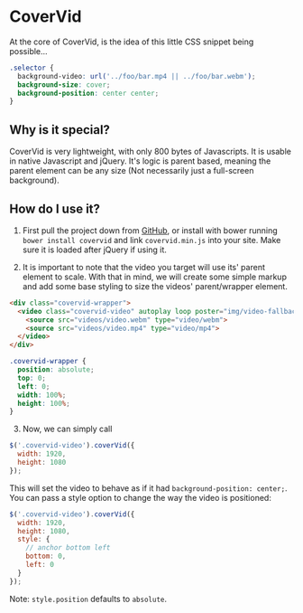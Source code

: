 CoverVid
========
At the core of CoverVid, is the idea of this little CSS snippet being possible...

```css
.selector {
  background-video: url('../foo/bar.mp4 || ../foo/bar.webm');
  background-size: cover;
  background-position: center center;
}
```

Why is it special?
------------------
CoverVid is very lightweight, with only 800 bytes of Javascripts. It is usable
in native Javascript and jQuery. It's logic is parent based, meaning the parent
element can be any size (Not necessarily just a full-screen background).

How do I use it?
----------------

1. First pull the project down from
   [GitHub](http://github.com/stefanerickson/covervid), or install with
   bower running `bower install covervid` and link `covervid.min.js` into your
   site. Make sure it is loaded after jQuery if using it.

2. It is important to note that the video you target will use its' parent
   element to scale. With that in mind, we will create some simple markup and
   add some base styling to size the videos' parent/wrapper element.

```html
<div class="covervid-wrapper">
  <video class="covervid-video" autoplay loop poster="img/video-fallback.png">
    <source src="videos/video.webm" type="video/webm">
    <source src="videos/video.mp4" type="video/mp4">
  </video>
</div>
```
```css
.covervid-wrapper {
  position: absolute;
  top: 0;
  left: 0;
  width: 100%;
  height: 100%;
}
```

3. Now, we can simply call

```js
$('.covervid-video').coverVid({
  width: 1920,
  height: 1080
});
```

This will set the video to behave as if it had `background-position: center;`.
You can pass a style option to change the way the video is positioned:

```js
$('.covervid-video').coverVid({
  width: 1920,
  height: 1080,
  style: {
    // anchor bottom left
    bottom: 0,
    left: 0
  }
});
```

Note: `style.position` defaults to `absolute`.
